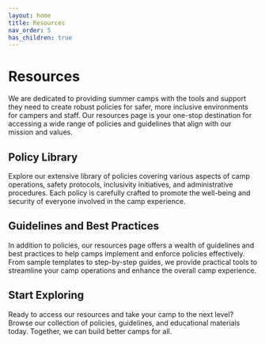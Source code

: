 ```yaml
---
layout: home
title: Resources
nav_order: 5
has_children: true
---
```


# **Resources**  

We are dedicated to providing summer camps with the tools and support they need to create robust policies for safer, more inclusive environments for campers and staff. Our resources page is your one-stop destination for accessing a wide range of policies and guidelines that align with our mission and values.  

## Policy Library  

Explore our extensive library of policies covering various aspects of camp operations, safety protocols, inclusivity initiatives, and administrative procedures. Each policy is carefully crafted to promote the well-being and security of everyone involved in the camp experience.  

## Guidelines and Best Practices  

In addition to policies, our resources page offers a wealth of guidelines and best practices to help camps implement and enforce policies effectively. From sample templates to step-by-step guides, we provide practical tools to streamline your camp operations and enhance the overall camp experience.  

## Start Exploring  

Ready to access our resources and take your camp to the next level? Browse our collection of policies, guidelines, and educational materials today. Together, we can build better camps for all.  
